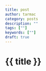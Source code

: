 ```yaml
---
title: post
author: tarmac
category: posts
description: ""
tags: [""]
keywords: [""]
draft: true
---
```


# {{ title }}
